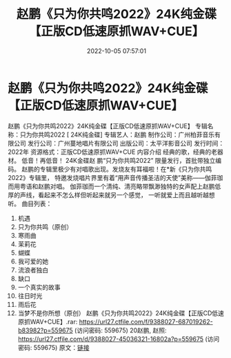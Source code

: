 ﻿---
title: 赵鹏《只为你共鸣2022》24K纯金碟【正版CD低速原抓WAV+CUE】
date: 2022-10-05 07:57:01
categories: WAV车载音乐、镜像
tags: 华语中文
---
# 赵鹏《只为你共鸣2022》24K纯金碟【正版CD低速原抓WAV+CUE】

赵鹏《只为你共鸣2022》24K纯金碟【正版CD低速原抓WAV+CUE】
专辑名称：只为你共鸣2022 [ 24K纯金碟]
专辑艺人：赵鹏
制作公司：广州柏菲音乐有限公司
发行公司：广州蔓地唱片有限公司
出版公司：太平洋影音公司
发行时间：2022年
资源格式：正版CD低速原抓WAV+CUE
内容介绍
经典的歌，经典的老器材。
低音！再低音！
24K金碟赵 鹏“只为你共鸣2022”
限量发行，首批带独立编码。
赵鹏的专辑里极少有对唱歌出现。发烧友有耳福啦！在*新《只为你共鸣2022》专辑里，
特邀发烧唱片界里有着“用声音传播圣洁的天使”美称——伽菲珈而用粤语和赵鹏对唱。
伽菲珈而一个清纯、清亮略带飘渺独特的女声配上赵鹏低厚的声线，看起来不怎么样但听起来就另一个感觉，
一听就爱上而且越听越想听。
曲目列表：
01. 机遇
02. 只为你共鸣（原创）
03. 寒雨曲
04. 茉莉花
05. 蝴蝶
06. 我可爱的她
07. 流浪者独白
08. 缺口
09. 一个真实的故事
10. 往日时光
11. 雨后花
12. 当梦不是你所想（原创）
赵鹏《只为你共鸣2022》24K纯金碟【正版CD低速原抓WAV+CUE】.rar: https://url27.ctfile.com/f/9388027-687019262-b83982?p=559675
(访问密码: 559675)
20赵鹏, 赵照: https://url27.ctfile.com/d/9388027-45036321-16802a?p=559675
(访问密码: 559675)
原文：[链接](https://blog.sina.com.cn/s/blog_1647c7e7601030zr9.html)
